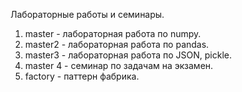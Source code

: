 Лабораторные работы и семинары.

1. master - лабораторная работа по numpy.
2. master2 - лабораторная работа по pandas.
3. master3 - лабораторная работа по JSON, pickle.
4. master 4 - семинар по задачам на экзамен.
5. factory - паттерн фабрика.
